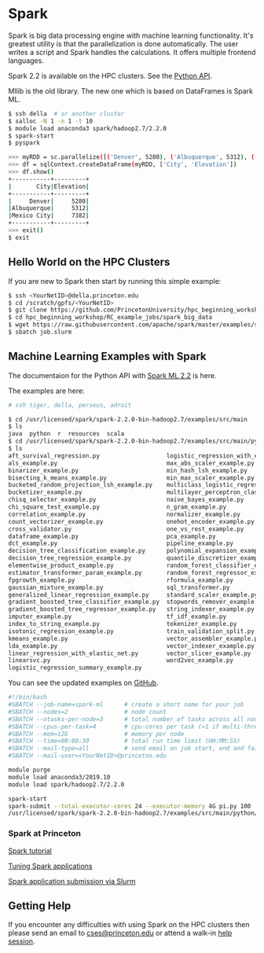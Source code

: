 # Spark

Spark is big data processing engine with machine learning functionality. It's greatest utility is that the parallelization is done automatically. The user writes a script and Spark handles the calculations. It offers multiple frontend languages.

Spark 2.2 is available on the HPC clusters. See the [Python API](https://spark.apache.org/docs/2.2.0/api/python/index.html).

Mllib is the old library. The new one which is based on DataFrames is Spark ML.

```bash
$ ssh della  # or another cluster
$ salloc -N 1 -n 1 -t 10
$ module load anaconda3 spark/hadoop2.7/2.2.0
$ spark-start
$ pyspark

>>> myRDD = sc.parallelize([('Denver', 5280), ('Albuquerque', 5312), ('Mexico City', 7382)])
>>> df = sqlContext.createDataFrame(myRDD, ['City', 'Elevation'])
>>> df.show()
+-----------+---------+
|       City|Elevation|
+-----------+---------+
|     Denver|     5280|
|Albuquerque|     5312|
|Mexico City|     7382|
+-----------+---------+
>>> exit()
$ exit
```

## Hello World on the HPC Clusters

If you are new to Spark then start by running this simple example:

```bash
$ ssh <YourNetID>@della.princeton.edu
$ cd /scratch/gpfs/<YourNetID>
$ git clone https://github.com/PrincetonUniversity/hpc_beginning_workshop
$ cd hpc_beginning_workshop/RC_example_jobs/spark_big_data
$ wget https://raw.githubusercontent.com/apache/spark/master/examples/src/main/python/pi.py
$ sbatch job.slurm
```

## Machine Learning Examples with Spark

The documentaion for the Python API with [Spark ML 2.2](https://spark.apache.org/docs/2.2.0/api/python/pyspark.ml.html) is here.

The examples are here:

```bash
# ssh tiger, della, perseus, adroit

$ cd /usr/licensed/spark/spark-2.2.0-bin-hadoop2.7/examples/src/main
$ ls
java  python  r  resources  scala
$ cd /usr/licensed/spark/spark-2.2.0-bin-hadoop2.7/examples/src/main/python/ml
$ ls
aft_survival_regression.py                   logistic_regression_with_elastic_net.py
als_example.py                               max_abs_scaler_example.py
binarizer_example.py                         min_hash_lsh_example.py
bisecting_k_means_example.py                 min_max_scaler_example.py
bucketed_random_projection_lsh_example.py    multiclass_logistic_regression_with_elastic_net.py
bucketizer_example.py                        multilayer_perceptron_classification.py
chisq_selector_example.py                    naive_bayes_example.py
chi_square_test_example.py                   n_gram_example.py
correlation_example.py                       normalizer_example.py
count_vectorizer_example.py                  onehot_encoder_example.py
cross_validator.py                           one_vs_rest_example.py
dataframe_example.py                         pca_example.py
dct_example.py                               pipeline_example.py
decision_tree_classification_example.py      polynomial_expansion_example.py
decision_tree_regression_example.py          quantile_discretizer_example.py
elementwise_product_example.py               random_forest_classifier_example.py
estimator_transformer_param_example.py       random_forest_regressor_example.py
fpgrowth_example.py                          rformula_example.py
gaussian_mixture_example.py                  sql_transformer.py
generalized_linear_regression_example.py     standard_scaler_example.py
gradient_boosted_tree_classifier_example.py  stopwords_remover_example.py
gradient_boosted_tree_regressor_example.py   string_indexer_example.py
imputer_example.py                           tf_idf_example.py
index_to_string_example.py                   tokenizer_example.py
isotonic_regression_example.py               train_validation_split.py
kmeans_example.py                            vector_assembler_example.py
lda_example.py                               vector_indexer_example.py
linear_regression_with_elastic_net.py        vector_slicer_example.py
linearsvc.py                                 word2vec_example.py
logistic_regression_summary_example.py

```

You can see the updated examples on [GitHub](https://github.com/apache/spark/tree/master/examples/src/main).

```bash
#!/bin/bash
#SBATCH --job-name=spark-ml      # create a short name for your job
#SBATCH --nodes=2                # node count
#SBATCH --ntasks-per-node=3      # total number of tasks across all nodes
#SBATCH --cpus-per-task=4        # cpu-cores per task (>1 if multi-threaded tasks)
#SBATCH --mem=12G                # memory per node
#SBATCH --time=00:00:30          # total run time limit (HH:MM:SS)
#SBATCH --mail-type=all          # send email on job start, end and fail
#SBATCH --mail-user=<YourNetID>@princeton.edu

module purge
module load anaconda3/2019.10
module load spark/hadoop2.7/2.2.0

spark-start
spark-submit --total-executor-cores 24 --executor-memory 4G pi.py 100
/usr/licensed/spark/spark-2.2.0-bin-hadoop2.7/examples/src/main/python/ml/als_example.py
```

### Spark at Princeton

[Spark tutorial](https://researchcomputing.princeton.edu/computational-hardware/hadoop/spark-tut)

[Tuning Spark applications](https://researchcomputing.princeton.edu/computational-hardware/hadoop/spark-memory)

[Spark application submission via Slurm](https://researchcomputing.princeton.edu/faq/spark-via-slurm)


## Getting Help

If you encounter any difficulties with using Spark on the HPC clusters then please send an email to <a href="mailto:cses@princeton.edu">cses@princeton.edu</a> or attend a walk-in <a href="https://researchcomputing.princeton.edu/education/help-sessions">help session</a>.
